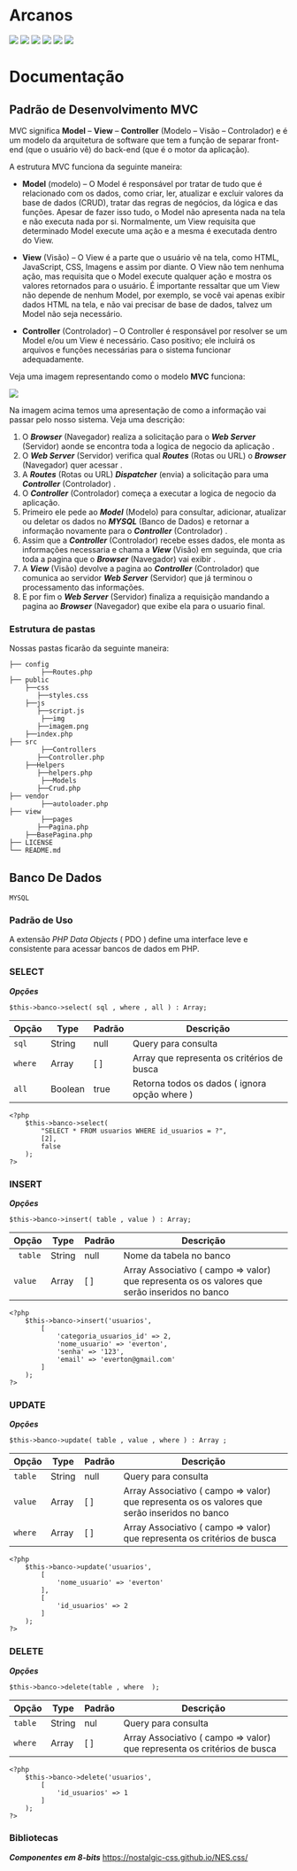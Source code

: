 # Arcanos

![](https://img.shields.io/github/stars/pandao/editor.md.svg) ![](https://img.shields.io/github/forks/pandao/editor.md.svg) ![](https://img.shields.io/github/tag/pandao/editor.md.svg) ![](https://img.shields.io/github/release/pandao/editor.md.svg) ![](https://img.shields.io/github/issues/pandao/editor.md.svg) ![](https://img.shields.io/bower/v/editor.md.svg)

# Documentação

## Padrão de Desenvolvimento MVC

MVC significa **Model** – **View** – **Controller** (Modelo – Visão – Controlador)  e é um modelo da arquitetura de software que tem a função de separar front-end (que o usuário vê) do back-end (que é o motor da aplicação).

A estrutura MVC funciona da seguinte maneira:

- **Model** (modelo) – O Model é responsável por tratar de tudo que é relacionado com os dados, como criar, ler, atualizar e excluir valores da base de dados (CRUD), tratar das regras de negócios, da lógica e das funções. Apesar de fazer isso tudo, o Model não apresenta nada na tela e não executa nada por si. Normalmente, um View requisita que determinado Model execute uma ação e a mesma é executada dentro do View.

- **View** (Visão) – O View é a parte que o usuário vê na tela, como HTML, JavaScript, CSS, Imagens e assim por diante. O View não tem nenhuma ação, mas requisita que o Model execute qualquer ação e mostra os valores retornados para o usuário. É importante ressaltar que um View não depende de nenhum Model, por exemplo, se você vai apenas exibir dados HTML na tela, e não vai precisar de base de dados, talvez um Model não seja necessário.

- **Controller** (Controlador) – O Controller é responsável por resolver se um Model e/ou um View é necessário. Caso positivo; ele incluirá os arquivos e funções necessárias para o sistema funcionar adequadamente.

Veja uma imagem representando como o modelo **MVC** funciona:

![](https://i.stack.imgur.com/Beh3a.png)

Na imagem acima temos uma apresentação de como a informação vai passar pelo nosso sistema. Veja uma descrição:

1. O ***Browser*** (Navegador) realiza a solicitação para o ***Web Server*** (Servidor) aonde se encontra toda a logica de negocio da aplicação .
2. O ***Web Server*** (Servidor) verifica qual ***Routes*** (Rotas ou URL) o ***Browser*** (Navegador) quer acessar .
3. A ***Routes*** (Rotas ou URL) ***Dispatcher*** (envia) a solicitação para uma ***Controller*** (Controlador) .
4. O ***Controller*** (Controlador) começa a executar a logica de negocio da aplicação.
5. Primeiro ele pede ao  ***Model*** (Modelo) para consultar, adicionar, atualizar ou deletar os dados no ***MYSQL*** (Banco de Dados) e retornar a informação novamente para o ***Controller*** (Controlador) .
6. Assim que a ***Controller*** (Controlador) recebe esses dados, ele monta as informações necessaria e chama a ***View*** (Visão) em seguinda, que cria toda a pagina que o ***Browser*** (Navegador) vai exibir .
7. A ***View*** (Visão) devolve a pagina ao  ***Controller*** (Controlador) que comunica ao servidor ***Web Server*** (Servidor) que já terminou o processamento das informações.
8. E por fim o ***Web Server*** (Servidor) finaliza a requisição mandando a pagina ao  ***Browser*** (Navegador) que exibe ela para o usuario final.

### Estrutura de pastas

Nossas pastas ficarão da seguinte maneira:


    ├── config
            ├──Routes.php
    ├── public
	    ├──css
	       ├──styles.css
	    ├──js
	       ├──script.js
            ├──img
	       ├──imagem.png
	    ├──index.php
    ├── src
            ├──Controllers
	       ├──Controller.php
	    ├──Helpers
	       ├──helpers.php
            ├──Models
	       ├──Crud.php
    ├── vendor
            ├──autoloader.php
    ├── view
            ├──pages
	       ├──Pagina.php
	    ├──BasePagina.php
    ├── LICENSE
    └── README.md

## Banco De Dados ###
`MYSQL`
### Padrão de Uso ###
A extensão *PHP Data Objects* ( PDO ) define uma interface leve e consistente para acessar bancos de dados em PHP.
### SELECT ###
***Opções***

`$this->banco->select( sql , where , all ) : Array;`

| Opção | Type | Padrão | Descrição|
| ------------- | -------| -------| -------|
| `sql`             |  String  |  null | Query para consulta |
| `where`   |  Array  | [ ] | Array que representa os critérios de busca |
| `all`    |   Boolean | true | Retorna todos os dados ( ignora opção where )  |

    <?php
        $this->banco->select(
			"SELECT * FROM usuarios WHERE id_usuarios = ?",
			[2],
			false
		);
    ?>

### INSERT ###
***Opções***

`$this->banco->insert( table , value ) : Array;`

| Opção | Type | Padrão | Descrição|
| ------------- | -------| -------| -------|
| ` table`             |  String  |  null | Nome da tabela no banco |
| `value`   |  Array  | [ ] | Array Associativo ( campo => valor) que representa os os valores que serão inseridos no banco

    <?php
        $this->banco->insert('usuarios',
			[
				'categoria_usuarios_id' => 2,
				'nome_usuario' => 'everton',
				'senha' => '123',
				'email' => 'everton@gmail.com'
        	]
		);
    ?>
### UPDATE ###
***Opções***

`$this->banco->update( table , value , where ) : Array ;`

| Opção | Type | Padrão | Descrição|
| ------------- | -------| -------| -------|
| `table`             |  String  |  null | Query para consulta |
| `value`   |  Array  | [ ] | Array Associativo ( campo => valor) que representa os os valores que serão inseridos no banco
| `where`   |  Array  | [ ] | Array Associativo ( campo => valor) que representa os critérios de busca |

    <?php
        $this->banco->update('usuarios',
            [
            	'nome_usuario' => 'everton'
            ],
            [
                'id_usuarios' => 2
            ]
        );
    ?>
### DELETE ###
***Opções***

`$this->banco->delete(table , where  );`

| Opção | Type | Padrão | Descrição|
| ------------- | -------| -------| -------|
| `table`      |  String | nul  | Query para consulta |
| `where`   |  Array  | [   ] | Array Associativo ( campo => valor) que representa os critérios de busca |

    <?php
        $this->banco->delete('usuarios',
			[
				'id_usuarios' => 1
			]
		);
    ?>
    
    
### Bibliotecas
***Componentes em 8-bits***
https://nostalgic-css.github.io/NES.css/
